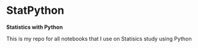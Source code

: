 # StatPython
**Statistics with Python**

This is my repo for all notebooks that I use on Statisics study using Python
